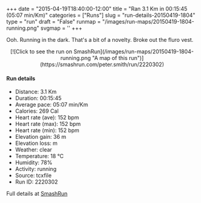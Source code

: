 +++
date = "2015-04-19T18:40:00-12:00"
title = "Ran 3.1 Km in 00:15:45 (05:07 min/Km)"
categories = ["Runs"]
slug = "run-details-20150419-1804"
type = "run"
draft = "False"
runmap = "/images/run-maps/20150419-1804-running.png"
svgmap = '<polyline points="0 54, 8 45, 21 48, 23 46, 36 27, 39 28, 66 45, 90 50, 93 55, 100 73, 90 50, 78 45, 66 45, 59 41, 35 27, 21 48, 7 44, 5 47">'
+++

Ooh. Running in the dark. That's a bit of a novelty. Broke out the fluro vest. 




<!--more-->

<center>
[![Click to see the run on SmashRun](/images/run-maps/20150419-1804-running.png "A map of this run")](https://smashrun.com/peter.smith/run/2220302)
</center>

#### Run details

* Distance: 3.1 Km
* Duration: 00:15:45
* Average pace: 05:07 min/Km
* Calories: 269 Cal
* Heart rate (ave): 152 bpm
* Heart rate (max): 152 bpm
* Heart rate (min): 152 bpm
* Elevation gain: 36 m
* Elevation loss:  m
* Weather: clear
* Temperature: 18 &deg;C
* Humidity: 78%
* Activity: running
* Source: tcxfile
* Run ID: 2220302

Full details at [SmashRun](https://smashrun.com/peter.smith/run/2220302)